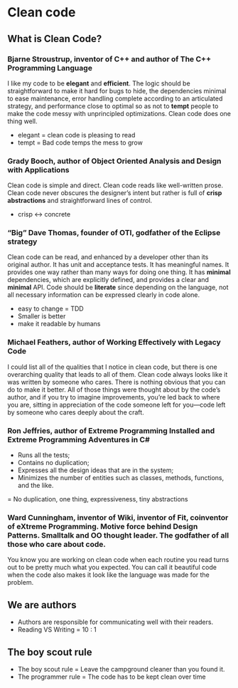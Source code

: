 # Clean code

## What is Clean Code?
### Bjarne Stroustrup, inventor of C++ and author of The C++ Programming Language
I like my code to be **elegant** and **efficient**. The logic should be straightforward to make it hard for bugs to hide, the dependencies minimal to ease maintenance, error handling complete according to an articulated strategy, and performance close to optimal so as not to **tempt** people to make the code messy with unprincipled optimizations. Clean code does one thing well.
- elegant = clean code is pleasing to read
- tempt = Bad code temps the mess to grow

### Grady Booch, author of Object Oriented Analysis and Design with Applications
Clean code is simple and direct. Clean code reads like well-written prose. Clean code never obscures the designer’s intent but rather is full of **crisp abstractions** and straightforward lines of control.
- crisp <-> concrete

### “Big” Dave Thomas, founder of OTI, godfather of the Eclipse strategy
Clean code can be read, and enhanced by a developer other than its original author. It has unit and acceptance tests. It has meaningful names. It provides one way rather than many ways for doing one thing. It has **minimal** dependencies, which are explicitly defined, and provides a clear and **minimal** API. Code should be **literate** since depending on the language, not all necessary information can be expressed clearly in code alone.
- easy to change = TDD
- Smaller is better
- make it readable by humans

### Michael Feathers, author of Working Effectively with Legacy Code
I could list all of the qualities that I notice in clean code, but there is one overarching quality that leads to all of them. Clean code always looks like it was written by someone who cares. There is nothing obvious that you can do to make it better. All of those things were thought about by the code’s author, and if you try to imagine improvements, you’re led back to where you are, sitting in appreciation of the code someone left for you—code left by someone who cares deeply about the craft.

### Ron Jeffries, author of Extreme Programming Installed and Extreme Programming Adventures in C#
- Runs all the tests;
- Contains no duplication;
- Expresses all the design ideas that are in the system;
- Minimizes the number of entities such as classes, methods, functions, and the like.

= No duplication, one thing, expressiveness, tiny abstractions

### Ward Cunningham, inventor of Wiki, inventor of Fit, coinventor of eXtreme Programming. Motive force behind Design Patterns. Smalltalk and OO thought leader. The godfather of all those who care about code.
You know you are working on clean code when each routine you read turns out to be pretty much what you expected. You can call it beautiful code when the code also makes it look like the language was made for the problem.

## We are authors
- Authors are responsible for communicating well with their readers. 
- Reading VS Writing = 10 : 1

## The boy scout rule 
- The boy scout rule = Leave the campground cleaner than you found it.
- The programmer rule = The code has to be kept clean over time

